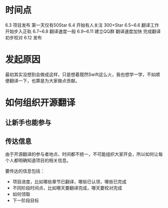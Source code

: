 # 时间点

6.3 项目发布 第一天仅有50Star
6.4 开始有人关注 300+Star
6.5~6.6 翻译工作开始步入正轨
6.7~6.8 翻译速度一般 
6.9~6.11 建立QQ群 翻译速度加快 完成翻译 初步校对
6.12 发布

# 发起原因

最初其实没想到会做成这样，只是想着既然Swift这么火，我也想学一学，不如顺便翻译一下，也算是为大家做点贡献。

# 如何组织开源翻译

## 让新手也能参与



## 传达信息

由于开源翻译的参与者地点、时间都不统一，不可能组织大家开会，所以如何让每个人都明确知道项目的相关信息。

要传达的信息包括：

- 项目进度，比如哪些章节已翻译，哪些已认领，哪些已完成
- 不同阶段时间点，比如哪天要翻译完成，哪天要校对完成
- 如何领取
- 下一阶段目标